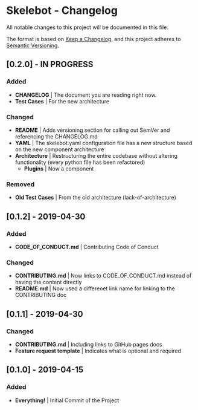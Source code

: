 # Skelebot - Changelog

All notable changes to this project will be documented in this file.

The format is based on [Keep a Changelog](https://keepachangelog.com/en/1.0.0/),
and this project adheres to [Semantic Versioning](https://semver.org/spec/v2.0.0.html).

## [0.2.0] - IN PROGRESS
### Added
- **CHANGELOG** | The document you are reading right now.
- **Test Cases** | For the new architecture

### Changed
- **README** | Adds versioning section for calling out SemVer and referencing the CHANGELOG.md
- **YAML** | The skelebot.yaml configuration file has a new structure based on the new component architecture
- **Architecture** | Restructuring the entire codebase without altering functionality (every python file has been refactored)
  - **Plugins** | Now a component

### Removed
- **Old Test Cases** | From the old architecture (lack-of-architecture)

## [0.1.2] - 2019-04-30
### Added
- **CODE_OF_CONDUCT.md** | Contributing Code of Conduct

### Changed
- **CONTRIBUTING.md** | Now links to CODE_OF_CONDUCT.md instead of having the content directly
- **README.md** | Now used a differenet link name for linking to the CONTRIBUTING doc

## [0.1.1] - 2019-04-30
### Changed
- **CONTRIBUTING.md** | Including links to GitHub pages docs
- **Feature request template** | Indicates what is optional and required

## [0.1.0] - 2019-04-15
### Added
- **Everything!** | Initial Commit of the Project
